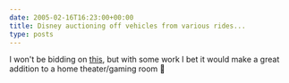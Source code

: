 ```yaml
---
date: 2005-02-16T16:23:00+00:00
title: Disney auctioning off vehicles from various rides...
type: posts
---
```

I won't be bidding on [this](https://cgi.go.ebay.com/ws/eBayISAPI.dll?ViewItem&item=6512293555), but with some work I bet it would make a great addition to a home theater/gaming room 🙂
